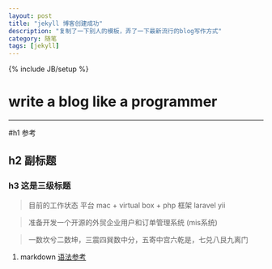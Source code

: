 ```yaml
---
layout: post
title: "jekyll 博客创建成功"
description: "复制了一下别人的模板，弄了一下最新流行的blog写作方式"
category: 随笔
tags: [jekyll]
---
```

{% include JB/setup %}
# write a blog like a programmer
---

#h1 参考
## h2 副标题 
### h3 这是三级标题
> 目前的工作状态 平台 mac + virtual box + php 框架 laravel yii 

> 准备开发一个开源的外贸企业用户和订单管理系统 (mis系统) 

> 一数坎兮二数坤，三震四巽数中分，五寄中宫六乾是，七兑八艮九离门
> 
1. markdown [语法参考](http://www.jianshu.com/p/q81RER)
<!--break-->
